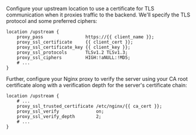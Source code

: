 Configure your upstream location to use a certificate for TLS communication when it proxies traffic to the backend. We'll specify the TLS protocol and some preferred ciphers:

```nginx
location /upstream {
    proxy_pass                https://{{ client_name }};
    proxy_ssl_certificate     {{ client_cert }};
    proxy_ssl_certificate_key {{ client_key }};
    proxy_ssl_protocols       TLSv1.2 TLSv1.3;
    proxy_ssl_ciphers         HIGH:!aNULL:!MD5;
    # ...
}
```

Further, configure your Nginx proxy to verify the server using your CA root certificate along with a verification depth for the server's certificate chain:

```nginx
location /upstream {
    # ...
    proxy_ssl_trusted_certificate /etc/nginx/{{ ca_cert }};
    proxy_ssl_verify              on;
    proxy_ssl_verify_depth        2;
    # ...
}
```

